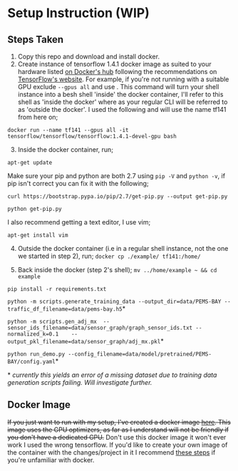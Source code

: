 # Setup Instruction (WIP)
## Steps Taken
1. Copy this repo and download and install docker.
2. Create instance of tensorflow 1.4.1 docker image as suited to your hardware listed [on Docker's hub](https://hub.docker.com/r/tensorflow/tensorflow/tags/?page=1&name=1.4.1) following the recommendations on [TensorFlow's website](https://www.tensorflow.org/install/docker). For example, if you're not running with a suitable GPU exclude `--gpus all` and use . This command will turn your shell instance into a besh shell 'inside' the docker container, I'll refer to this shell as 'inside the docker' where as your regular CLI will be referred to as 'outside the docker'. I used the following and will use the name tf141 from here on;

`docker run --name tf141 --gpus all -it tensorflow/tensorflow/tensorflow:1.4.1-devel-gpu bash`

3. Inside the docker container, run;

`apt-get update`

  Make sure your pip and python are both 2.7 using `pip -V` and `python -v`, if pip isn't correct you can fix it with the following;

`curl https://bootstrap.pypa.io/pip/2.7/get-pip.py --output get-pip.py`

`python get-pip.py`

  I also recommend getting a text editor, I use vim;

`apt-get install vim`

4. Outside the docker container (i.e in a regular shell instance, not the one we started in step 2), run;
 `docker cp ./example/ tf141:/home/`

5. Back inside the docker (step 2's shell);
`mv ../home/example ~ && cd example`

`pip install -r requirements.txt`

`python -m scripts.generate_training_data --output_dir=data/PEMS-BAY --traffic_df_filename=data/pems-bay.h5`*

`python -m scripts.gen_adj_mx  --sensor_ids_filename=data/sensor_graph/graph_sensor_ids.txt --normalized_k=0.1    --output_pkl_filename=data/sensor_graph/adj_mx.pkl`*

`python run_demo.py --config_filename=data/model/pretrained/PEMS-BAY/config.yaml`*

\* _currently this yields an error of a missing dataset due to training data generation scripts failing. Will investigate further._

## Docker Image
~~If you just want to run with my setup, I've created a docker image [here](https://hub.docker.com/layers/175787563/tynt7/trafficflow-tf-1.3.0/latest/images/sha256-4433674720e966488fa85419e4c98cc761372a706862801b5140f638b12cb036?context=repo "here"). This image uses the GPU optimizers, as far as I understand will not be friendly if you don't have a dedicated GPU.~~
Don't use this docker image it won't ever work I used the wrong tensorflow. If you'd like to create your own image of the container with the changes/project in it I recommend [these steps](https://medium.com/@anuradhs/how-to-create-a-docker-image-from-running-docker-container-98ba15e5923d) if you're unfamiliar with docker.
